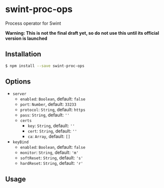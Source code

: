 # swint-proc-ops
Process operator for Swint

**Warning: This is not the final draft yet, so do not use this until its official version is launched**

## Installation
```sh
$ npm install --save swint-proc-ops
```

## Options
* `server`
  * `enabled`: `Boolean`, default: `false`
  * `port`: `Number`, default: `33233`
  * `protocol`: `String`, default: `https`
  * `pass`: `String`, default: `''`
  * `certs`
    * `key`: `String`, default: `''`
    * `cert`: `String`, default: `''`
    * `ca`: `Array`, default: `[]`
* `keyBind`
  * `enabled`: `Boolean`, default: `false`
  * `monitor`: `String`, default: `'m'`
  * `softReset`: `String`, default: `'s'`
  * `hardReset`: `String`, default: `'r'`

## Usage
```javascript
```
